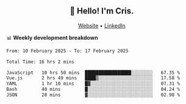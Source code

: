 
<h2 align="center">👋 Hello! I'm Cris.</h2>
<p align="center">
  <a href="https://www.criscunas.dev">Website</a> •
  <a href="https://www.linkedin.com/in/cristophercunas/">LinkedIn</a> 
</p>


📊 **Weekly development breakdown**
<!--START_SECTION:waka-->

```txt
From: 10 February 2025 - To: 17 February 2025

Total Time: 16 hrs 2 mins

JavaScript   10 hrs 50 mins  █████████████████░░░░░░░░   67.35 %
Vue.js       2 hrs 49 mins   ████▒░░░░░░░░░░░░░░░░░░░░   17.58 %
YAML         1 hr 10 mins    █▓░░░░░░░░░░░░░░░░░░░░░░░   07.31 %
Bash         40 mins         █░░░░░░░░░░░░░░░░░░░░░░░░   04.24 %
JSON         28 mins         ▓░░░░░░░░░░░░░░░░░░░░░░░░   02.98 %
```

<!--END_SECTION:waka-->
